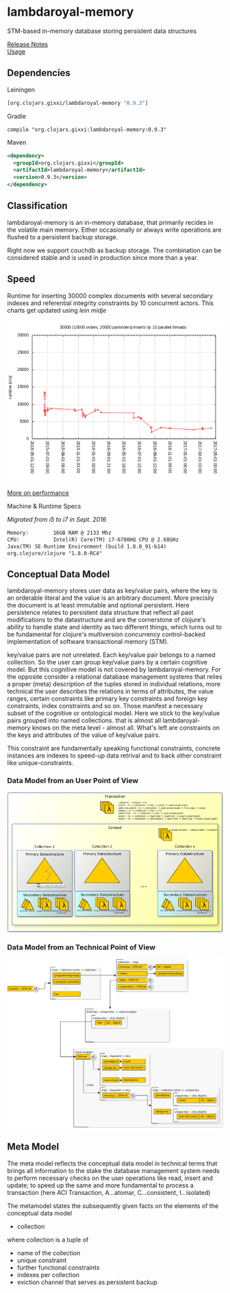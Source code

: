# lambdaroyal-memory
STM-based in-memory database storing persistent data structures

[Release Notes](https://github.com/gixxi/lambdaroyal-memory/blob/master/relnotes.md)<br/>
[Usage](https://github.com/gixxi/lambdaroyal-memory/blob/master/doc/usage.md)

## Dependencies

Leiningen

```clojure
[org.clojars.gixxi/lambdaroyal-memory "0.9.3"]
```

Gradle
```
compile "org.clojars.gixxi:lambdaroyal-memory:0.9.3"
```

Maven

```xml
<dependency>
  <groupId>org.clojars.gixxi</groupId>
  <artifactId>lambdaroyal-memory</artifactId>
  <version>0.9.3</version>
</dependency>
```

## Classification

lambdaroyal-memory is an in-memory database, that primarily recides in the volatile main memory. Either occasionally or always write operations are flushed to a persistent backup storage.

Right now we support couchdb as backup storage. The combination can be considered stable and is used in production since more than a year.

## Speed

Runtime for inserting 30000 complex documents with several secondary indexes and referential integrity constraints by 10 concurrent actors. This charts get updated using *lein midje*

![](https://raw.githubusercontent.com/gixxi/lambdaroyal-memory/master/test/stats/30000insertsBy10Threads.png)

[More on performance](https://github.com/gixxi/lambdaroyal-memory/blob/master/doc/performance.md)

Machine & Runtime Specs

*Migrated from i5 to i7 in Sept. 2016*

```
Memory:        16GB RAM @ 2133 Mhz
CPU:           Intel(R) Core(TM) i7-6700HQ CPU @ 2.60GHz
Java(TM) SE Runtime Environment (build 1.8.0_91-b14)
org.clojure/clojure "1.8.0-RC4"
```

## Conceptual Data Model

lambdaroyal-memory stores user data as key/value pairs, where the key is
an orderable literal and the value is an arbitrary document. More
precisily the document is at least immutable and optional
persistent. Here persistence relates to persistent data structure that
reflect all past modifications to the datastructure and are the
cornerstone of clojure's ability to handle state and identity as two
different things, which turns out to be fundamental for clojure's
multiversion concurrency control-backed implementation of software
transactional memory (STM).

key/value pairs are not unrelated. Each key/value pair belongs to a
named collection. So the user can group key/value pairs by a certain
cognitive model. But this cognitive model is not covered by
lambdaroyal-memory. For the opposite consider a relational database
management systems that relies a proper (meta) description of the tuples
stored in individual relations, more technical the user describes the
relations in terms of attributes, the value ranges, certain constraints
like primary key constraints and foreign key constraints, index
constraints and so on. Those manifest a necessary subset of the
cognitive or ontological model.
Here we stick to the key/value pairs grouped into named
collections. that is almost all lambdaroyal-memory knows on the meta
level - almost all. What's left are constraints on the keys and
attributes of the value of key/value pairs.

This constraint are fundamentally speaking functional constraints,
concrete instances are indexes to speed-up data retrival and to back
other constraint like unique-constraints.

### Data Model from an User Point of View

![](https://raw.githubusercontent.com/gixxi/lambdaroyal-memory/master/design/current.datastructures/abstraction.high.png)

### Data Model from an Technical Point of View

![](https://raw.githubusercontent.com/gixxi/lambdaroyal-memory/master/design/current.datastructures/abstraction.low.png)

## Meta Model

The meta model reflects the conceptual data model in technical terms
that brings all information to the stake the database management system
needs to perform necessary checks on the user operations like read,
insert and update; to speed up the same and more fundamental to process
a transaction (here ACI Transaction, A...atomar, C...consistent,
I...isolated)

The metamodel states the subsequently given facts on the elements of the
conceptual data model

* collection

where collection is a tuple of 

* name of the collection
* unique constraint
* further functional constraints
* indexes per collection
* eviction channel that serves as persistent backup
